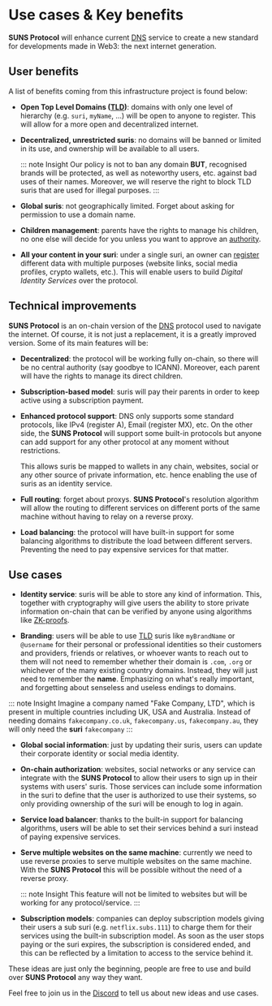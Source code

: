 # Use cases & Key benefits

**SUNS Protocol** will enhance current [DNS](https://en.wikipedia.org/wiki/Domain_Name_System) service to create a new
standard for developments made in Web3: the next internet generation.

## User benefits

A list of benefits coming from this infrastructure project is found below:

- **Open Top Level Domains ([TLD](https://en.wikipedia.org/wiki/Top-level_domain))**: domains with only one level of
  hierarchy (e.g. `suri`, `myName`, ...) will be open to anyone to register. This will allow for a more open and
  decentralized internet.

- **Decentralized, unrestricted suris**: no domains will be banned or limited in its use, and ownership will be
  available to all users.

  ::: note Insight
  Our policy is not to ban any domain **BUT**, recognised brands will be protected, as well as noteworthy users, etc.
  against bad uses of their names. Moreover, we will reserve the right to block TLD suris that are used for illegal
  purposes.
  :::

- **Global suris**: not geographically limited. Forget about asking for permission to use a domain name.

- **Children management**: parents have the rights to manage his children, no one else will decide for you unless you
  want to approve an [authority](/protocol/authorities/).

- **All your content in your suri**: under a single suri, an owner can [register](/protocol/records/) different
  data with multiple purposes (website links, social media profiles, crypto wallets, etc.). This will enable users to
  build _Digital Identity Services_ over the protocol.

## Technical improvements

**SUNS Protocol** is an on-chain version of the [DNS](https://en.wikipedia.org/wiki/Domain_Name_System) protocol
used to navigate the internet. Of course, it is not just a replacement, it is a greatly improved version. Some of its
main features will be:

- **Decentralized**: the protocol will be working fully on-chain, so there will be no central authority (say goodbye to
  ICANN). Moreover, each parent will have the rights to manage its direct children.

- **Subscription-based model**: suris will pay their parents in order to keep active using a subscription payment.

- **Enhanced protocol support**: DNS only supports some standard protocols, like IPv4 (register A), Email (register MX),
  etc. On the other side, the **SUNS Protocol** will support some built-in protocols but anyone can add support for
  any other protocol at any moment without restrictions.

  This allows suris be mapped to wallets in any chain, websites, social or any other source of private information, etc.
  hence enabling the use of suris as an identity service.

- **Full routing**: forget about proxys. **SUNS Protocol**'s resolution algorithm will allow the routing
  to different services on different ports of the same machine without having to relay on a reverse proxy.

- **Load balancing**: the protocol will have built-in support for some balancing algorithms to distribute the load
  between different servers. Preventing the need to pay expensive services for that matter.

## Use cases

- **Identity service**: suris will be able to store any kind of information. This, together with cryptography will give
  users the ability to store private information on-chain that can be verified by anyone using algorithms like
  [ZK-proofs](https://en.wikipedia.org/wiki/Zero-knowledge_proof).

- **Branding**: users will be able to use [TLD](https://en.wikipedia.org/wiki/Top-level_domain) suris like `myBrandName`
  or `@username` for their personal or professional identities so their customers and providers, friends or relatives,
  or whoever wants to reach out to them will not need to remember whether their domain is `.com`, `.org` or whichever of
  the many existing country domains. Instead, they will just need to remember the **name**. Emphasizing on what's really
  important, and forgetting about senseless and useless endings to domains.

::: note Insight
Imagine a company named "Fake Company, LTD", which is present in multiple countries including UK, USA and Australia.
Instead of needing domains `fakecompany.co.uk`, `fakecompany.us`, `fakecompany.au`, they will only need the
**suri** `fakecompany`
:::

- **Global social information**: just by updating their suris, users can update their corporate identity or social media
  identity.

- **On-chain authorization**: websites, social networks or any service can integrate with the **SUNS Protocol** to allow
  their users to sign up in their systems with users' suris. Those services can include some information in the suri
  to define that the user is authorized to use their systems, so only providing ownership of the suri will be enough to
  log in again.

- **Service load balancer**: thanks to the built-in support for balancing algorithms, users will be able to set their
  services behind a suri instead of paying expensive services.

- **Serve multiple websites on the same machine**: currently we need to use reverse proxies to serve multiple websites
  on the same machine. With the **SUNS Protocol** this will be possible without the need of a reverse proxy.

  ::: note Insight
  This feature will not be limited to websites but will be working for any protocol/service.
  :::

- **Subscription models**: companies can deploy subscription models giving their users a sub suri (e.g.
  `netflix.subs.111`) to charge them for their services using the built-in subscription model. As soon as the user stops
  paying or the suri expires, the subscription is considered ended, and this can be reflected by a limitation to access
  to the service behind it.

These ideas are just only the beginning, people are free to use and build over **SUNS Protocol** any way they want.

Feel free to join us in the [Discord](https://discord.gg/YdutySHbbk) to tell us about new ideas and use cases.

